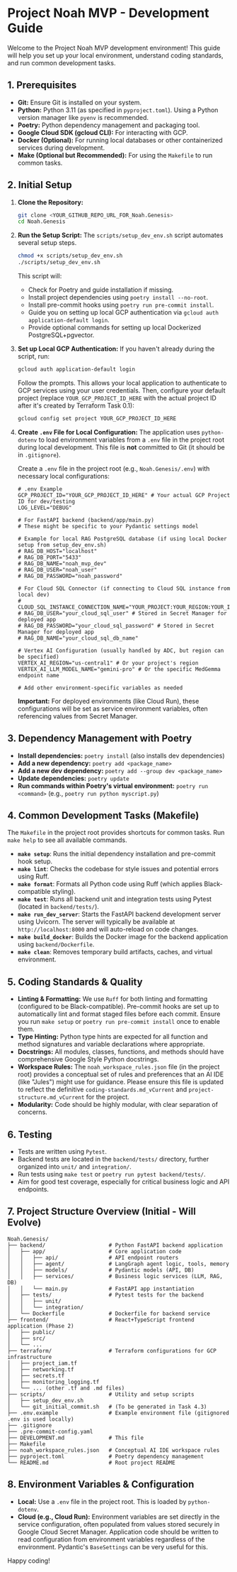 # Project Noah MVP - Development Guide

Welcome to the Project Noah MVP development environment! This guide will help you set up your local environment, understand coding standards, and run common development tasks.

## 1. Prerequisites

*   **Git:** Ensure Git is installed on your system.
*   **Python:** Python 3.11 (as specified in `pyproject.toml`). Using a Python version manager like `pyenv` is recommended.
*   **Poetry:** Python dependency management and packaging tool.
*   **Google Cloud SDK (gcloud CLI):** For interacting with GCP.
*   **Docker (Optional):** For running local databases or other containerized services during development.
*   **Make (Optional but Recommended):** For using the `Makefile` to run common tasks.

## 2. Initial Setup

1.  **Clone the Repository:**
    ```bash
    git clone <YOUR_GITHUB_REPO_URL_FOR_Noah.Genesis>
    cd Noah.Genesis
    ```

2.  **Run the Setup Script:**
    The `scripts/setup_dev_env.sh` script automates several setup steps.
    ```bash
    chmod +x scripts/setup_dev_env.sh
    ./scripts/setup_dev_env.sh
    ```
    This script will:
    *   Check for Poetry and guide installation if missing.
    *   Install project dependencies using `poetry install --no-root`.
    *   Install pre-commit hooks using `poetry run pre-commit install`.
    *   Guide you on setting up local GCP authentication via `gcloud auth application-default login`.
    *   Provide optional commands for setting up local Dockerized PostgreSQL+pgvector.

3.  **Set up Local GCP Authentication:**
    If you haven't already during the script, run:
    ```bash
    gcloud auth application-default login
    ```
    Follow the prompts. This allows your local application to authenticate to GCP services using your user credentials.
    Then, configure your default project (replace `YOUR_GCP_PROJECT_ID_HERE` with the actual project ID after it's created by Terraform Task 0.1):
    ```bash
    gcloud config set project YOUR_GCP_PROJECT_ID_HERE
    ```

4.  **Create `.env` File for Local Configuration:**
    The application uses `python-dotenv` to load environment variables from a `.env` file in the project root during local development. This file is **not** committed to Git (it should be in `.gitignore`).

    Create a `.env` file in the project root (e.g., `Noah.Genesis/.env`) with necessary local configurations:
    ```env
    # .env Example
    GCP_PROJECT_ID="YOUR_GCP_PROJECT_ID_HERE" # Your actual GCP Project ID for dev/testing
    LOG_LEVEL="DEBUG"

    # For FastAPI backend (backend/app/main.py)
    # These might be specific to your Pydantic settings model

    # Example for local RAG PostgreSQL database (if using local Docker setup from setup_dev_env.sh)
    # RAG_DB_HOST="localhost"
    # RAG_DB_PORT="5433"
    # RAG_DB_NAME="noah_mvp_dev"
    # RAG_DB_USER="noah_user"
    # RAG_DB_PASSWORD="noah_password"

    # For Cloud SQL Connector (if connecting to Cloud SQL instance from local dev)
    # CLOUD_SQL_INSTANCE_CONNECTION_NAME="YOUR_PROJECT:YOUR_REGION:YOUR_INSTANCE_NAME"
    # RAG_DB_USER="your_cloud_sql_user" # Stored in Secret Manager for deployed app
    # RAG_DB_PASSWORD="your_cloud_sql_password" # Stored in Secret Manager for deployed app
    # RAG_DB_NAME="your_cloud_sql_db_name"

    # Vertex AI Configuration (usually handled by ADC, but region can be specified)
    VERTEX_AI_REGION="us-central1" # Or your project's region
    VERTEX_AI_LLM_MODEL_NAME="gemini-pro" # Or the specific MedGemma endpoint name

    # Add other environment-specific variables as needed
    ```
    **Important:** For deployed environments (like Cloud Run), these configurations will be set as service environment variables, often referencing values from Secret Manager.

## 3. Dependency Management with Poetry

*   **Install dependencies:** `poetry install` (also installs dev dependencies)
*   **Add a new dependency:** `poetry add <package_name>`
*   **Add a new dev dependency:** `poetry add --group dev <package_name>`
*   **Update dependencies:** `poetry update`
*   **Run commands within Poetry's virtual environment:** `poetry run <command>` (e.g., `poetry run python myscript.py`)

## 4. Common Development Tasks (Makefile)

The `Makefile` in the project root provides shortcuts for common tasks. Run `make help` to see all available commands.

*   **`make setup`**: Runs the initial dependency installation and pre-commit hook setup.
*   **`make lint`**: Checks the codebase for style issues and potential errors using Ruff.
*   **`make format`**: Formats all Python code using Ruff (which applies Black-compatible styling).
*   **`make test`**: Runs all backend unit and integration tests using Pytest (located in `backend/tests/`).
*   **`make run_dev_server`**: Starts the FastAPI backend development server using Uvicorn. The server will typically be available at `http://localhost:8000` and will auto-reload on code changes.
*   **`make build_docker`**: Builds the Docker image for the backend application using `backend/Dockerfile`.
*   **`make clean`**: Removes temporary build artifacts, caches, and virtual environment.

## 5. Coding Standards & Quality

*   **Linting & Formatting:** We use `Ruff` for both linting and formatting (configured to be Black-compatible). Pre-commit hooks are set up to automatically lint and format staged files before each commit. Ensure you run `make setup` or `poetry run pre-commit install` once to enable them.
*   **Type Hinting:** Python type hints are expected for all function and method signatures and variable declarations where appropriate.
*   **Docstrings:** All modules, classes, functions, and methods should have comprehensive Google Style Python docstrings.
*   **Workspace Rules:** The `noah_workspace_rules.json` file (in the project root) provides a conceptual set of rules and preferences that an AI IDE (like "Jules") might use for guidance. Please ensure this file is updated to reflect the definitive `coding-standards.md_vCurrent` and `project-structure.md_vCurrent` for the project.
*   **Modularity:** Code should be highly modular, with clear separation of concerns.

## 6. Testing

*   Tests are written using `Pytest`.
*   Backend tests are located in the `backend/tests/` directory, further organized into `unit/` and `integration/`.
*   Run tests using `make test` or `poetry run pytest backend/tests/`.
*   Aim for good test coverage, especially for critical business logic and API endpoints.

## 7. Project Structure Overview (Initial - Will Evolve)

```
Noah.Genesis/
├── backend/                    # Python FastAPI backend application
│   ├── app/                    # Core application code
│   │   ├── api/                # API endpoint routers
│   │   ├── agent/              # LangGraph agent logic, tools, memory
│   │   ├── models/             # Pydantic models (API, DB)
│   │   ├── services/           # Business logic services (LLM, RAG, DB)
│   │   └── main.py             # FastAPI app instantiation
│   ├── tests/                  # Pytest tests for the backend
│   │   ├── unit/
│   │   └── integration/
│   └── Dockerfile              # Dockerfile for backend service
├── frontend/                   # React+TypeScript frontend application (Phase 2)
│   ├── public/
│   ├── src/
│   └── ...
├── terraform/                  # Terraform configurations for GCP infrastructure
│   ├── project_iam.tf
│   ├── networking.tf
│   ├── secrets.tf
│   ├── monitoring_logging.tf
│   └── ... (other .tf and .md files)
├── scripts/                    # Utility and setup scripts
│   ├── setup_dev_env.sh
│   └── git_initial_commit.sh   # (To be generated in Task 4.3)
├── .env.example                # Example environment file (gitignored .env is used locally)
├── .gitignore
├── .pre-commit-config.yaml
├── DEVELOPMENT.md              # This file
├── Makefile
├── noah_workspace_rules.json   # Conceptual AI IDE workspace rules
├── pyproject.toml              # Poetry dependency management
└── README.md                   # Root project README
```

## 8. Environment Variables & Configuration

*   **Local:** Use a `.env` file in the project root. This is loaded by `python-dotenv`.
*   **Cloud (e.g., Cloud Run):** Environment variables are set directly in the service configuration, often populated from values stored securely in Google Cloud Secret Manager. Application code should be written to read configuration from environment variables regardless of the environment. Pydantic's `BaseSettings` can be very useful for this.

Happy coding!
